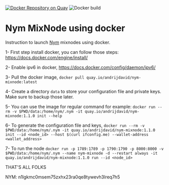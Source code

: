 [![Docker Repository on Quay](https://quay.io/repository/andrijdavid/nym-mixnode/status "Docker Repository on Quay")](https://quay.io/repository/andrijdavid/nym-mixnode)
![Docker build](https://github.com/andrijdavid/nym-mixnodes/actions/workflows/docker.yml/badge.svg)


# Nym MixNode using docker


Instruction to launch [Nym](https://nymtech.net/) mixnodes using docker.

1- First step install docker, you can follow those steps: https://docs.docker.com/engine/install/

2- Enable ipv6 in docker, https://docs.docker.com/config/daemon/ipv6/

3- Pull the docker image, `docker pull quay.io/andrijdavid/nym-mixnode:latest`

4- Create a directory `data` to store your configuration file and private keys. Make sure to backup those later. 

5- You can use the image for regular command for example:
`docker run --rm -v $PWD/data:/home/nym/.nym -it quay.io/andrijdavid/nym-mixnode:1.1.0 init --help`

6- To generate the configuration file and keys, 
`docker run --rm -v $PWD/data:/home/nym/.nym -it quay.io/andrijdavid/nym-mixnode:1.1.0 init --id <node_id> --host $(curl ifconfig.me) --wallet-address <wallet_address>`

7- To run the node `docker run -p 1789:1789 -p 1790:1790 -p 8000:8000 -v $PWD/data:/home/nym/.nym --name nym-mixnode -d --restart always -it quay.io/andrijdavid/nym-mixnode:1.1.0 run --id <node_id>`

THAT'S ALL FOLKS

NYM: n1lgkmc0msem75zxhx23ra0qe8tywevh3lreq7h5